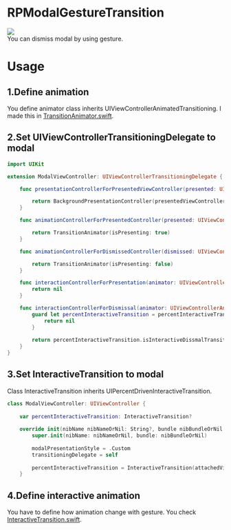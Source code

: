 # RPModalGestureTransition
![](https://raw.githubusercontent.com/naoyashiga/RPModalGestureTransition/master/demo.gif)  
You can dismiss modal by using gesture.

# Usage
## 1.Define animation
You define animator class inherits UIViewControllerAnimatedTransitioning. I made this in [TransitionAnimator.swift](https://github.com/naoyashiga/RPModalGestureTransition/blob/master/RPModalGestureTransition/TransitionAnimator.swift).

## 2.Set UIViewControllerTransitioningDelegate to modal
```swift
import UIKit

extension ModalViewController: UIViewControllerTransitioningDelegate {

    func presentationControllerForPresentedViewController(presented: UIViewController, presentingViewController presenting: UIViewController, sourceViewController source: UIViewController) -> UIPresentationController? {

        return BackgroundPresentationController(presentedViewController: presented, presentingViewController: presenting)
    }

    func animationControllerForPresentedController(presented: UIViewController, presentingController presenting: UIViewController, sourceController source: UIViewController) -> UIViewControllerAnimatedTransitioning? {

        return TransitionAnimator(isPresenting: true)
    }

    func animationControllerForDismissedController(dismissed: UIViewController) -> UIViewControllerAnimatedTransitioning? {

        return TransitionAnimator(isPresenting: false)
    }

    func interactionControllerForPresentation(animator: UIViewControllerAnimatedTransitioning) -> UIViewControllerInteractiveTransitioning? {
        return nil
    }

    func interactionControllerForDismissal(animator: UIViewControllerAnimatedTransitioning) -> UIViewControllerInteractiveTransitioning? {
        guard let percentInteractiveTransition = percentInteractiveTransition else {
            return nil
        }
        
        return percentInteractiveTransition.isInteractiveDissmalTransition ? percentInteractiveTransition : nil
    }
}
```

## 3.Set InteractiveTransition to modal
Class InteractiveTransition inherits UIPercentDrivenInteractiveTransition.
```swift
class ModalViewController: UIViewController {
    
    var percentInteractiveTransition: InteractiveTransition?
    
    override init(nibName nibNameOrNil: String?, bundle nibBundleOrNil: NSBundle?) {
        super.init(nibName: nibNameOrNil, bundle: nibBundleOrNil)
        
        modalPresentationStyle = .Custom
        transitioningDelegate = self
        
        percentInteractiveTransition = InteractiveTransition(attachedViewController: self)
    }
```

## 4.Define interactive animation
You have to define how animation change with gesture. You check [InteractiveTransition.swift](https://github.com/naoyashiga/RPModalGestureTransition/blob/master/RPModalGestureTransition/InteractiveTransition.swift).
